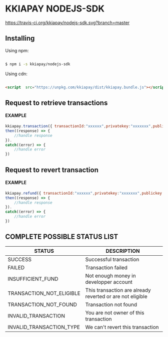 # KKIAPAY NODEJS-SDK
https://travis-ci.org/kkiapay/nodejs-sdk.svg?branch=master


 
## Installing

  

Using npm:

  

```bash

$ npm i -s kkiapay/nodejs-sdk

```

  

Using cdn:

  

```html

<script  src="https://unpkg.com/kkiapay/dist/kkiapay.bundle.js"></script>

```


## Request to retrieve transactions 

#### EXAMPLE

```js
kkiapay.transaction({ transactionId:"xxxxxx",privatekey:"xxxxxxx",publickey:"xxxxxxx",secretkey:"xxxxxxx"}).
then((response) => {
    //handle response
}).
catch((error) => {
    //handle error
})
```

## Request to revert transaction 

#### EXAMPLE

```js
kkiapay.refund({ transactionId:"xxxxxx",privatekey:"xxxxxxx",publickey:"xxxxxxx",secretkey:"xxxxxxx"}).
then((response) => {
    //handle response
}).
catch((error) => {
    //handle error
})
```

## COMPLETE  POSSIBLE STATUS LIST

| STATUS      | DESCRIPTION             |
| ----------- | ----------------------- |
|  SUCCESS    |        Successful transaction                 |
| FAILED      |         Transaction failed                |
| INSUFFICIENT_FUND    | Not enough money in developper  account              |
| TRANSACTION_NOT_ELIGIBLE | This transaction  are already reverted or are not eligible                    |
| TRANSACTION_NOT_FOUND |  Transaction not found |
| INVALID_TRANSACTION | You are not owner of this transaction  |
| INVALID_TRANSACTION_TYPE | We can't revert this transaction  |